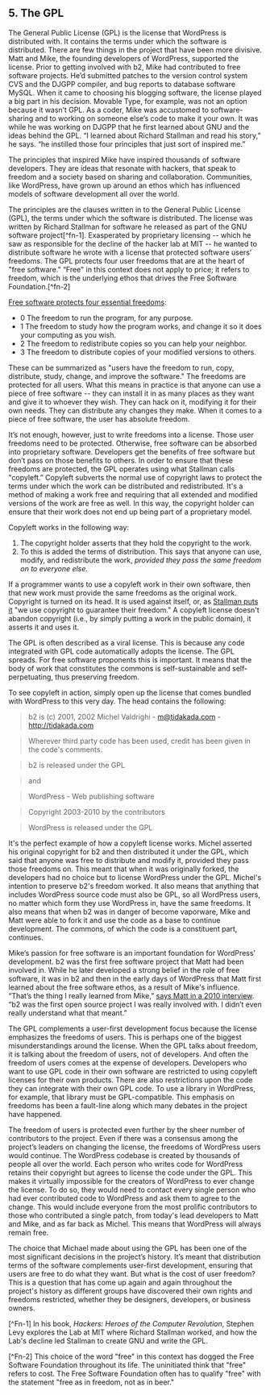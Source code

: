 ## 5. The GPL

The General Public License (GPL) is the license that WordPress is distributed with. It contains the terms under which the software is distributed. There are few things in the project that have been more divisive. Matt and Mike, the founding developers of WordPress, supported the license. Prior to getting involved with b2, Mike had contributed to free software projects. He’d submitted patches to the version control system CVS and the DJGPP compiler, and bug reports to database software MySQL. When it came to choosing his blogging software, the license played a big part in his decision. Movable Type, for example, was not an option because it wasn’t GPL. As a coder, Mike was accustomed to software-sharing and to working on someone else’s code to make it your own. It was while he was working on DJGPP that he first learned about GNU and the ideas behind the GPL. “I learned about Richard Stallman and read his story,” he says. “he instilled those four principles that just sort of inspired me.”

The principles that inspired Mike have inspired thousands of software developers. They are ideas that resonate with hackers, that speak to freedom and a society based on sharing and collaboration. Communities, like WordPress, have grown up around an ethos which has influenced models of software development all over the world. 

The principles are the clauses written in to the General Public License (GPL), the terms under which the software is distributed. The license was written by Richard Stallman for software he released as part of the GNU software project[^fn-1]. Exasperated by proprietary licensing -- which he saw as responsible for the decline of the hacker lab at MIT -- he wanted to distribute software he wrote with a license that protected software users’ freedoms. The GPL protects four user freedoms that are at the heart of "free software." “Free" in this context does not apply to price; it refers to freedom, which is the underlying ethos that drives the Free Software Foundation.[^fn-2]

[Free software protects four essential freedoms](http://www.gnu.org/philosophy/free-sw.html):

- 0 The freedom to run the program, for any purpose.
- 1 The freedom to study how the program works, and change it so it does your computing as you wish.
- 2 The freedom to redistribute copies so you can help your neighbor.
- 3 The freedom to distribute copies of your modified versions to others. 

These can be summarized as "users have the freedom to run, copy, distribute, study, change, and improve the software." The freedoms are protected for all users. What this means in practice is that anyone can use a piece of free software -- they can install it in as many places as they want and give it to whoever they wish. They can hack on it, modifying it for their own needs. They can distribute any changes they make. When it comes to a piece of free software, the user has absolute freedom. 

It’s not enough, however, just to write freedoms into a license. Those user freedoms need to be protected. Otherwise, free software can be absorbed into proprietary software. Developers get the benefits of free software but don’t pass on those benefits to others. In order to ensure that these freedoms are protected, the GPL operates using what Stallman calls "copyleft.” Copyleft subverts the normal use of copyright laws to protect the terms under which the work can be distributed and redistributed. It's a method of making a work free and requiring that all extended and modified versions of the work are free as well. In this way, the copyright holder can ensure that their work does not end up being part of a proprietary model.

Copyleft works in the following way:
1.    The copyright holder asserts that they hold the copyright to the work.
2.    To this is added the terms of distribution. This says that anyone can use, modify, and redistribute the work, _provided they pass the same freedom on to everyone else_.

If a programmer wants to use a copyleft work in their own software, then that new work must provide the same freedoms as the original work. Copyright is turned on its head. It is used against itself, or, as [Stallman puts it](http://www.gnu.org/copyleft/) "we use copyright to guarantee their freedom." A copyleft license doesn't abandon copyright (i.e., by simply putting a work in the public domain), it asserts it and uses it. 

The GPL is often described as a viral license. This is because any code integrated with GPL code automatically adopts the license. The GPL spreads. For free software proponents this is important. It means that the body of work that constitutes the commons is self-sustainable and self-perpetuating, thus preserving freedom.

To see copyleft in action, simply open up the license that comes bundled with WordPress to this very day. The head contains the following:

> b2 is (c) 2001, 2002 Michel Valdrighi - m@tidakada.com -
  http://tidakada.com

> Wherever third party code has been used, credit has been given in the code's
  comments.

> b2 is released under the GPL

> and

> WordPress - Web publishing software

> Copyright 2003-2010 by the contributors

> WordPress is released under the GPL

It's the perfect example of how a copyleft license works. Michel asserted his original copyright for b2 and then distributed it under the GPL, which said that anyone was free to distribute and modify it, provided they pass those freedoms on. This meant that when it was originally forked, the developers had no choice but to license WordPress under the GPL. Michel's intention to preserve b2's freedom worked. It also means that anything that includes WordPress source code must also be GPL, so all WordPress users, no matter which form they use WordPress in, have the same freedoms. It also means that when b2 was in danger of become vaporware, Mike and Matt were able to fork it and use the code as a base to continue development. The commons, of which the code is a constituent part, continues. 

Mike’s passion for free software is an important foundation for WordPress’ development. b2 was the first free software project that Matt had been involved in. While he later developed a strong belief in the role of free software, it was in b2 and then in the early days of WordPress that Matt first learned about the free software ethos, as a result of Mike's influence. “That’s the thing I really learned from Mike,” [says Matt in a 2010 interview](http://wordpress.tv/2010/03/09/mullenweg-little-wordpress-interview/). “b2 was the first open source project I was really involved with. I didn’t even really understand what that meant.”

The GPL complements a user-first development focus because the license emphasizes the freedoms of users. This is perhaps one of the biggest misunderstandings around the license. When the GPL talks about freedom, it is talking about the freedom of users, not of developers. And often the freedom of users comes at the expense of developers. Developers who want to use GPL code in their own software are restricted to using copyleft licenses for their own products. There are also restrictions upon the code they can integrate with their own GPL code. To use a library in WordPress, for example, that library must be GPL-compatible. This emphasis on freedoms has been a fault-line along which many debates in the project have happened.

The freedom of users is protected even further by the sheer number of contributors to the project. Even if there was a consensus among the project’s leaders on changing the license, the freedoms of WordPress users would continue. The WordPress codebase is created by thousands of people all over the world. Each person who writes code for WordPress retains their copyright but agrees to license the code under the GPL. This makes it virtually impossible for the creators of WordPress to ever change the license. To do so, they would need to contact every single person who had ever contributed code to WordPress and ask them to agree to the change. This would include everyone from the most prolific contributors to those who contributed a single patch, from today's lead developers to Matt and Mike, and as far back as Michel. This means that WordPress will always remain free.

The choice that Michael made about using the GPL has been one of the most significant decisions in the project’s history. It’s meant that distribution terms of the software complements user-first development, ensuring that users are free to do what they want. But what is the cost of user freedom? This is a question that has come up again and again throughout the project's history as different groups have discovered their own rights and freedoms restricted, whether they be designers, developers, or business owners.

[^Fn-1] In his book, _Hackers: Heroes of the Computer Revolution_, Stephen Levy explores the Lab at MIT where Richard Stallman worked, and how the Lab's decline led Stallman to create GNU and write the GPL.

[^Fn-2] This choice of the word "free" in this context has dogged the Free Software Foundation throughout its life. The uninitiated think that "free" refers to cost. The Free Software Foundation often has to qualify "free" with the statement "free as in freedom, not as in beer." 
